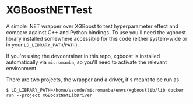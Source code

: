 # XGBoostNETTest

A simple .NET wrapper over XGBoost to test hyperparameter effect and
compare against C++ and Python bindings.  To use you'll need the
xgboost library installed somewhere accessible for this code (either
system-wide or in your `LD_LIBRARY_PATH`/`PATH`).

If you're using the devcontainer in this repo, xgboost is installed
automatically via `micromamba`, so you'll need to activate the
relevant environment.

There are two projects, the wrapper and a driver, it's meant to be run
as
```
$ LD_LIBRARY_PATH=/home/vscode/micromamba/envs/xgboostlib/lib docker run --project XGBoostNetLibDriver
```
